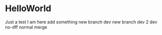 # HelloWorld
Just a test
I am here
add something
new branch dev
new branch dev 2
dev
no-dff
normal merge
